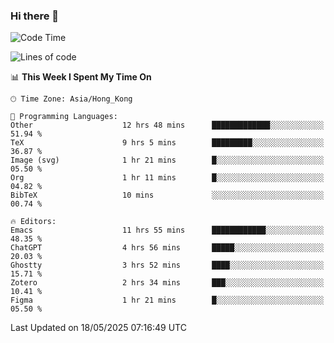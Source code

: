 ### Hi there 👋

<!--
**nicehiro/nicehiro** is a ✨ _special_ ✨ repository because its `README.md` (this file) appears on your GitHub profile.

Here are some ideas to get you started:

- 🔭 I’m currently working on ...
- 🌱 I’m currently learning ...
- 👯 I’m looking to collaborate on ...
- 🤔 I’m looking for help with ...
- 💬 Ask me about ...
- 📫 How to reach me: ...
- 😄 Pronouns: ...
- ⚡ Fun fact: ...
-->

<!--START_SECTION:waka-->
![Code Time](http://img.shields.io/badge/Code%20Time-670%20hrs%2052%20mins-blue)

![Lines of code](https://img.shields.io/badge/From%20Hello%20World%20I%27ve%20Written-1.7%20million%20lines%20of%20code-blue)

📊 **This Week I Spent My Time On** 

```text
🕑︎ Time Zone: Asia/Hong_Kong

💬 Programming Languages: 
Other                    12 hrs 48 mins      █████████████░░░░░░░░░░░░   51.94 % 
TeX                      9 hrs 5 mins        █████████░░░░░░░░░░░░░░░░   36.87 % 
Image (svg)              1 hr 21 mins        █░░░░░░░░░░░░░░░░░░░░░░░░   05.50 % 
Org                      1 hr 11 mins        █░░░░░░░░░░░░░░░░░░░░░░░░   04.82 % 
BibTeX                   10 mins             ░░░░░░░░░░░░░░░░░░░░░░░░░   00.74 % 

🔥 Editors: 
Emacs                    11 hrs 55 mins      ████████████░░░░░░░░░░░░░   48.35 % 
ChatGPT                  4 hrs 56 mins       █████░░░░░░░░░░░░░░░░░░░░   20.03 % 
Ghostty                  3 hrs 52 mins       ████░░░░░░░░░░░░░░░░░░░░░   15.71 % 
Zotero                   2 hrs 34 mins       ███░░░░░░░░░░░░░░░░░░░░░░   10.41 % 
Figma                    1 hr 21 mins        █░░░░░░░░░░░░░░░░░░░░░░░░   05.50 % 
```


 Last Updated on 18/05/2025 07:16:49 UTC
<!--END_SECTION:waka-->
